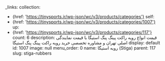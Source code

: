 _links:
  collection:
  - {href: 'https://tinysports.ir/wp-json/wc/v3/products/categories'}
  self:
  - {href: 'https://tinysports.ir/wp-json/wc/v3/products/categories/1007'}
  up:
  - {href: 'https://tinysports.ir/wp-json/wc/v3/products/categories/117'}
count: 6
description: قیمت انواع رویه راکت پینگ پنگ استیگا با
  قیمت نمایندگی اصلی تهران و مشاوره تخصصی خرید
  رویه راکت پینگ پنگ استیگا
display: default
id: 1007
image: null
menu_order: 0
name: رویه استیگا (Stiga)
parent: 117
slug: stiga-rubbers
